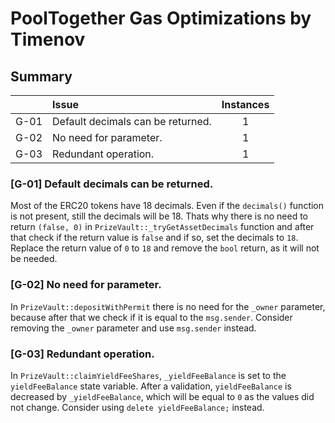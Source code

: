 # PoolTogether Gas Optimizations by Timenov

## Summary

| |Issue|Instances|
|-|:-|:-:|
| G-01 | Default decimals can be returned. | 1 |
| G-02 | No need for parameter. | 1 |
| G-03 | Redundant operation. | 1 |

### [G-01] Default decimals can be returned.
Most of the ERC20 tokens have 18 decimals. Even if the `decimals()` function is not present, still the decimals will be 18. Thats why there is no need to return `(false, 0)` in `PrizeVault::_tryGetAssetDecimals` function and after that check if the return value is `false` and if so, set the decimals to `18`. Replace the return value of `0` to `18` and remove the `bool` return, as it will not be needed.

### [G-02] No need for parameter.
In `PrizeVault::depositWithPermit` there is no need for the `_owner` parameter, because after that we check if it is equal to the `msg.sender`. Consider removing the `_owner` parameter and use `msg.sender` instead.

### [G-03] Redundant operation.
In `PrizeVault::claimYieldFeeShares`, `_yieldFeeBalance` is set to the `yieldFeeBalance` state variable. After a validation, `yieldFeeBalance` is decreased by `_yieldFeeBalance`, which will be equal to `0` as the values did not change. Consider using `delete yieldFeeBalance;` instead.